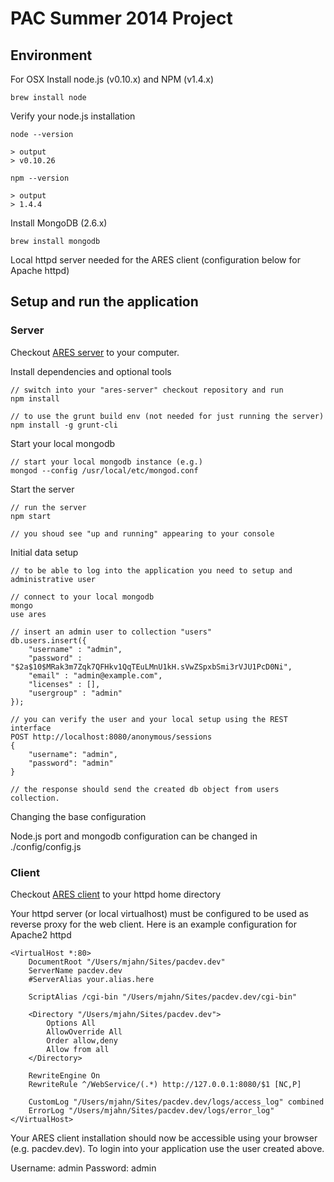# PAC Summer 2014 Project

## Environment

For OSX
Install node.js (v0.10.x) and NPM (v1.4.x)

    brew install node
    
Verify your node.js installation

    node --version
    
    > output
    > v0.10.26
    
    npm --version
    
    > output
    > 1.4.4

Install MongoDB (2.6.x)

    brew install mongodb
    
Local httpd server needed for the ARES client (configuration below for Apache httpd)

## Setup and run the application

### Server
Checkout [ARES server](https://github.com/marcojahn/ares-server) to your computer.

Install dependencies and optional tools

    // switch into your "ares-server" checkout repository and run
    npm install
    
    // to use the grunt build env (not needed for just running the server)
    npm install -g grunt-cli
    
Start your local mongodb

    // start your local mongodb instance (e.g.)
    mongod --config /usr/local/etc/mongod.conf

Start the server

    // run the server
    npm start
    
    // you shoud see "up and running" appearing to your console

Initial data setup

    // to be able to log into the application you need to setup and administrative user
    
    // connect to your local mongodb
    mongo
    use ares
    
    // insert an admin user to collection "users"
    db.users.insert({
        "username" : "admin",
        "password" : "$2a$10$MRak3m7Zqk7QFHkv1QqTEuLMnU1kH.sVwZSpxbSmi3rVJU1PcD0Ni",
        "email" : "admin@example.com",
        "licenses" : [],
        "usergroup" : "admin"
    });
    
    // you can verify the user and your local setup using the REST interface
    POST http://localhost:8080/anonymous/sessions
    {
        "username": "admin",
       	"password": "admin"
    }
    
    // the response should send the created db object from users collection.

Changing the base configuration

Node.js port and mongodb configuration can be changed in ./config/config.js

### Client
Checkout [ARES client](https://github.com/marcojahn/ares-client) to your httpd home directory

Your httpd server (or local virtualhost) must be configured to be used as reverse proxy for the web client.
Here is an example configuration for Apache2 httpd

    <VirtualHost *:80>
        DocumentRoot "/Users/mjahn/Sites/pacdev.dev"
        ServerName pacdev.dev
        #ServerAlias your.alias.here
        
        ScriptAlias /cgi-bin "/Users/mjahn/Sites/pacdev.dev/cgi-bin"
        
        <Directory "/Users/mjahn/Sites/pacdev.dev">
            Options All
            AllowOverride All
            Order allow,deny
            Allow from all
        </Directory>
        
        RewriteEngine On
        RewriteRule ^/WebService/(.*) http://127.0.0.1:8080/$1 [NC,P]
        
        CustomLog "/Users/mjahn/Sites/pacdev.dev/logs/access_log" combined
        ErrorLog "/Users/mjahn/Sites/pacdev.dev/logs/error_log"
    </VirtualHost>

Your ARES client installation should now be accessible using your browser (e.g. pacdev.dev).
To login into your application use the user created above.

Username: admin
Password: admin
